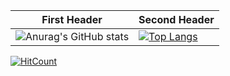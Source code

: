 First Header | Second Header
------------ | -------------
![Anurag's GitHub stats](https://github-readme-stats.vercel.app/api?username=Orion-News&show_icons=true&theme=onedark) | [![Top Langs](https://github-readme-stats.vercel.app/api/top-langs/?username=Orion-News&layout=compact)](https://github.com/Orion-News/github-readme-stats)

[![HitCount](http://hits.dwyl.com/Orion-News/Orion-News.svg)](http://hits.dwyl.com/Orion-News/Orion-News)
